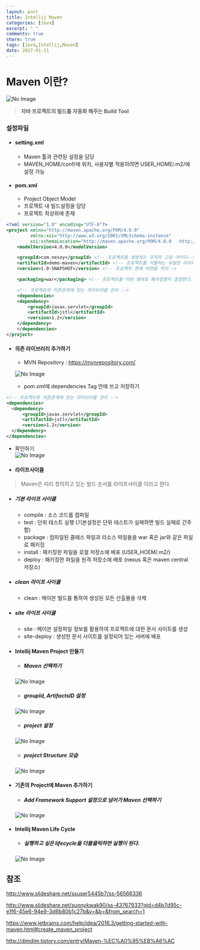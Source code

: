 ```yaml
---
layout: post
title: Intellij Maven
categories: [Java]
excerpt: " "
comments: true
share: true
tags: [Java,Intellij,Maven]
date: 2017-01-11
---
```

# **Maven 이란?**
![No Image](/assets/posts/20170111/maven.PNG)

> **자바 프로젝트의 빌드를 자동화 해주는 Build Tool**

### 설정파일

- #### setting.xml
  - Maven 툴과 관련된 설정을 담당
  - MAVEN_HOME/conf/에 위치, 사용자별 적용하려면 USER_HOME/.m2/에 설정 가능

- #### pom.xml
  - Project Object Model
  - 프로젝트 내 빌드설정을 담당
  - 프로젝트 최상위에 존재

```xml
<?xml version="1.0" encoding="UTF-8"?>
<project xmlns="http://maven.apache.org/POM/4.0.0"
         xmlns:xsi="http://www.w3.org/2001/XMLSchema-instance"
         xsi:schemaLocation="http://maven.apache.org/POM/4.0.0   http://maven.apache.org/xsd/maven-4.0.0.xsd">
    <modelVersion>4.0.0</modelVersion>

    <groupId>com.nesoy</groupId> <!-- 프로젝트를 생성하는 조직의 고유 아이디-->
    <artifactId>demo-maven</artifactId> <!-- 프로젝트를 식별하는 유일한 아이디-->
    <version>1.0-SNAPSHOT</version> <!-- 프로젝트 현재 버젼을 의미-->

    <packaging>war</packaging> <!-- 프로젝트를 어떤 형태로 패키징할지 결정한다. jav, war, ear, pom등이 해당된다.-->

    <!-- 프로젝트와 의존관계에 있는 라이브러를 관리 -->
    <dependencies>
    <dependency>
        <groupId>javax.servlet</groupId>
        <artifactId>jstl</artifactId>
        <version>1.2</version>
    </dependency>
    </dependencies>
</project>
```

- #### 의존 라이브러리 추가하기
  - MVN Repository : <https://mvnrepository.com/>

  ![No Image](/assets/posts/20170111/mvnRepository.PNG)

  - pom.xml에 dependencies Tag 안에 쓰고 저장하기

```xml
<!-- 프로젝트와 의존관계에 있는 라이브러를 관리 -->
<dependencies>
  <dependency>
      <groupId>javax.servlet</groupId>
      <artifactId>jstl</artifactId>
      <version>1.2</version>
  </dependency>
</dependencies>
```

  - 확인하기  
  ![No Image](/assets/posts/20170111/library.PNG)


- #### 라이프사이클
 > Maven은 미리 정의하고 있는 빌드 순서를 라이프사이클 이라고 한다.

- ##### 기본 라이프 사이클
  - compile : 소스 코드를 컴파일
  - test : 단위 테스트 실행 (기본설정은 단위 테스트가 실패하면 빌드 실패로 간주함)
  - package : 컴파일된 클래스 파일과 리소스 파일들을 war 혹은 jar와 같은 파일로 패키징
  - install : 패키징한 파일을 로컬 저장소에 배포 (USER_HOEM/.m2/)
  - deploy : 패키징한 파일을 원격 저장소에 배포 (nexus 혹은 maven central 저장소)

- ##### clean 라이프 사이클
  - clean : 메이븐 빌드를 통하여 생성된 모든 산출물을 삭제

- ##### site 라이프 사이클
  - site : 메이븐 설정파일 정보를 활용하여 프로젝트에 대한 문서 사이트를 생성
  - site-deploy : 생성한 문서 사이트를 설정되어 있는 서버에 배포

- #### Intellij Maven Project 만들기
  - ##### Maven 선택하기

  ![No Image](/assets/posts/20170111/1.PNG)

  - ##### groupId, ArtifactsID 설정

  ![No Image](/assets/posts/20170111/2.PNG)

  - ##### project 설정

  ![No Image](/assets/posts/20170111/3.PNG)

  - ##### project Structure 모습

  ![No Image](/assets/posts/20170111/4.PNG)

- #### 기존의 Project에 Maven 추가하기
  - ##### Add Framework Support 설정으로 넘어가 Maven 선택하기
  ![No Image](/assets/posts/20170111/5.PNG)

- #### Intellij Maven Life Cycle
  - ##### 실행하고 싶은 lifecycle을 더블클릭하면 실행이 된다.
  ![No Image](/assets/posts/20170111/lifecycle.PNG)




## 참조
<http://www.slideshare.net/ssuser5445b7/ss-56566336>

<http://www.slideshare.net/sunnykwak90/ss-43767933?qid=d4b7d95c-e1f6-45e6-94e9-3d6b80b1c27b&v=&b=&from_search=1>

<https://www.jetbrains.com/help/idea/2016.3/getting-started-with-maven.html#create_maven_project>

<http://dimdim.tistory.com/entry/Maven-%EC%A0%95%EB%A6%AC>
